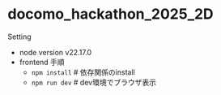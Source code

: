 # docomo_hackathon_2025_2D
Setting
- node version v22.17.0
- frontend 手順
    - `npm install` # 依存関係のinstall
    - `npm run dev` # dev環境でブラウザ表示